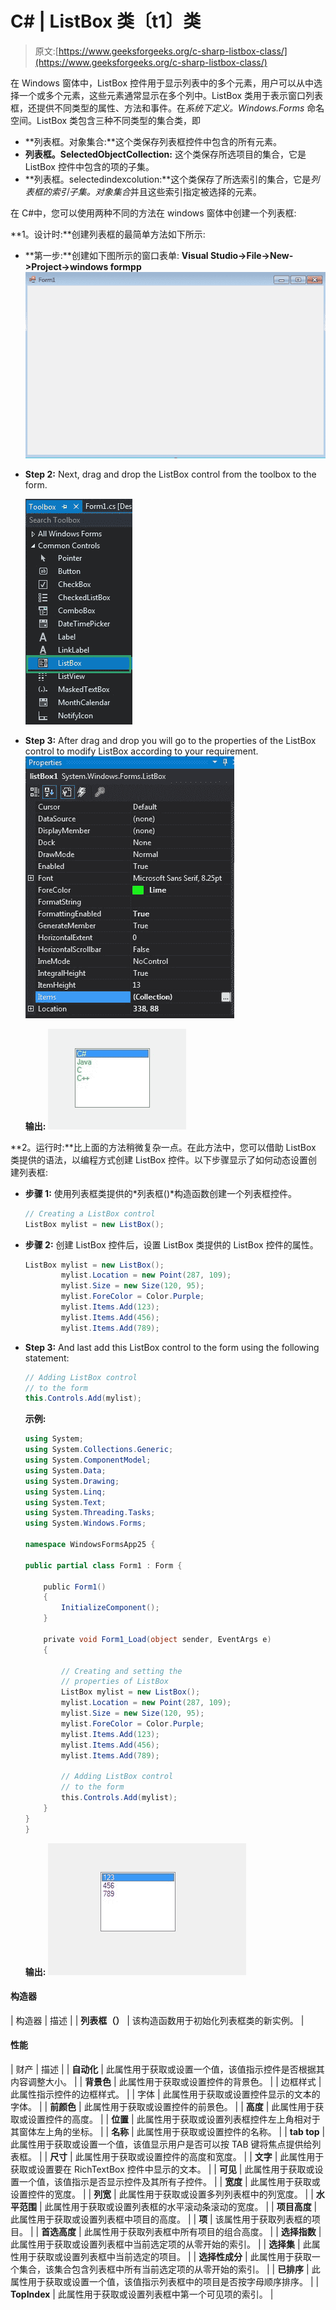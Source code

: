 # C# | ListBox 类〔t1〕类

> 原文:[https://www.geeksforgeeks.org/c-sharp-listbox-class/](https://www.geeksforgeeks.org/c-sharp-listbox-class/)

在 Windows 窗体中，ListBox 控件用于显示列表中的多个元素，用户可以从中选择一个或多个元素，这些元素通常显示在多个列中。ListBox 类用于表示窗口列表框，还提供不同类型的属性、方法和事件。在*系统下定义。Windows.Forms* 命名空间。ListBox 类包含三种不同类型的集合类，即

*   **列表框。对象集合:**这个类保存列表框控件中包含的所有元素。
*   **列表框。SelectedObjectCollection:** 这个类保存所选项目的集合，它是 ListBox 控件中包含的项的子集。
*   **列表框。selectedindexcolution:**这个类保存了所选索引的集合，它是*列表框的索引子集。对象集合*并且这些索引指定被选择的元素。

在 C#中，您可以使用两种不同的方法在 windows 窗体中创建一个列表框:

**1。设计时:**创建列表框的最简单方法如下所示:

*   **第一步:**创建如下图所示的窗口表单:
    **Visual Studio->File->New->Project->windows formpp**
    ![](img/de9202f1f4646167e60ea580d67273d9.png)
*   **Step 2:** Next, drag and drop the ListBox control from the toolbox to the form.

    ![](img/cba3e2beb9e5f749ed2b5a8579dfa5a5.png)

*   **Step 3:** After drag and drop you will go to the properties of the ListBox control to modify ListBox according to your requirement.
    ![](img/4edd4655316089bccb514a9006829b12.png)

    **输出:**
    ![](img/d3adfb402537169f58ca9ba07b7999e4.png)

**2。运行时:**比上面的方法稍微复杂一点。在此方法中，您可以借助 ListBox 类提供的语法，以编程方式创建 ListBox 控件。以下步骤显示了如何动态设置创建列表框:

*   **步骤 1:** 使用列表框类提供的*列表框()*构造函数创建一个列表框控件。

    ```cs
    // Creating a ListBox control
    ListBox mylist = new ListBox(); 

    ```

*   **步骤 2:** 创建 ListBox 控件后，设置 ListBox 类提供的 ListBox 控件的属性。

    ```cs
    ListBox mylist = new ListBox(); 
            mylist.Location = new Point(287, 109); 
            mylist.Size = new Size(120, 95); 
            mylist.ForeColor = Color.Purple; 
            mylist.Items.Add(123); 
            mylist.Items.Add(456); 
            mylist.Items.Add(789);

    ```

*   **Step 3:** And last add this ListBox control to the form using the following statement:

    ```cs
    // Adding ListBox control 
    // to the form 
    this.Controls.Add(mylist);

    ```

    **示例:**

    ```cs
    using System;
    using System.Collections.Generic;
    using System.ComponentModel;
    using System.Data;
    using System.Drawing;
    using System.Linq;
    using System.Text;
    using System.Threading.Tasks;
    using System.Windows.Forms;

    namespace WindowsFormsApp25 {

    public partial class Form1 : Form {

        public Form1()
        {
            InitializeComponent();
        }

        private void Form1_Load(object sender, EventArgs e)
        {

            // Creating and setting the
            // properties of ListBox
            ListBox mylist = new ListBox();
            mylist.Location = new Point(287, 109);
            mylist.Size = new Size(120, 95);
            mylist.ForeColor = Color.Purple;
            mylist.Items.Add(123);
            mylist.Items.Add(456);
            mylist.Items.Add(789);

            // Adding ListBox control
            // to the form
            this.Controls.Add(mylist);
        }
    }
    }
    ```

    **输出:**
    ![](img/6389e0dad88e392cd452682f081caea7.png)

#### 构造器

| 构造器 | 描述 |
| **列表框（）** | 该构造函数用于初始化列表框类的新实例。 |

#### 性能

| 财产 | 描述 |
| **自动化** | 此属性用于获取或设置一个值，该值指示控件是否根据其内容调整大小。 |
| **背景色** | 此属性用于获取或设置控件的背景色。 |
| 边框样式 | 此属性指示控件的边框样式。 |
| 字体 | 此属性用于获取或设置控件显示的文本的字体。 |
| **前颜色** | 此属性用于获取或设置控件的前景色。 |
| **高度** | 此属性用于获取或设置控件的高度。 |
| **位置** | 此属性用于获取或设置列表框控件左上角相对于其窗体左上角的坐标。 |
| **名称** | 此属性用于获取或设置控件的名称。 |
| **tab top** | 此属性用于获取或设置一个值，该值显示用户是否可以按 TAB 键将焦点提供给列表框。 |
| **尺寸** | 此属性用于获取或设置控件的高度和宽度。 |
| **文字** | 此属性用于获取或设置要在 RichTextBox 控件中显示的文本。 |
| **可见** | 此属性用于获取或设置一个值，该值指示是否显示控件及其所有子控件。 |
| **宽度** | 此属性用于获取或设置控件的宽度。 |
| **列宽** | 此属性用于获取或设置多列列表框中的列宽度。 |
| **水平范围** | 此属性用于获取或设置列表框的水平滚动条滚动的宽度。 |
| **项目高度** | 此属性用于获取或设置列表框中项目的高度。 |
| **项** | 该属性用于获取列表框的项目。 |
| **首选高度** | 此属性用于获取列表框中所有项目的组合高度。 |
| **选择指数** | 此属性用于获取或设置列表框中当前选定项的从零开始的索引。 |
| **选择集** | 此属性用于获取或设置列表框中当前选定的项目。 |
| **选择性成分** | 此属性用于获取一个集合，该集合包含列表框中所有当前选定项的从零开始的索引。 |
| **已排序** | 此属性用于获取或设置一个值，该值指示列表框中的项目是否按字母顺序排序。 |
| **TopIndex** | 此属性用于获取或设置列表框中第一个可见项的索引。 |